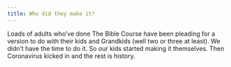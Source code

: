 ```yaml
---
title: Who did they make it?
---
```


Loads of adults who’ve done The Bible Course have been pleading for a version to do with their kids and Grandkids (well two or three at least). We didn’t have the time to do it. So our kids started making it themselves. Then Coronavirus kicked in and the rest is history.
